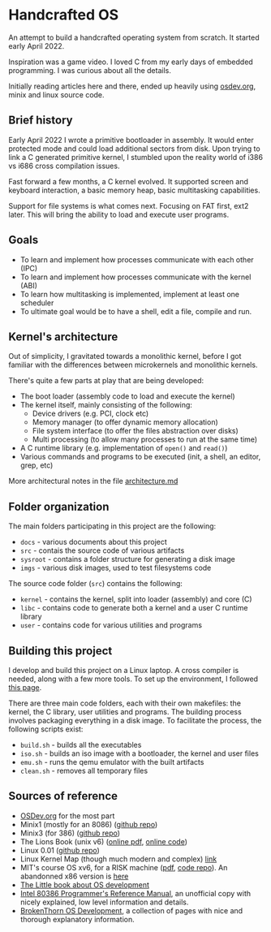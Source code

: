 # Handcrafted OS

An attempt to build a handcrafted operating system from scratch. It started early April 2022.

Inspiration was a game video. I loved C from my early days of embedded programming. 
I was curious about all the details.

Initially reading articles here and there, ended up heavily using [osdev.org](http://osdev.org/), minix and linux source code.


## Brief history

Early April 2022 I wrote a primitive bootloader in assembly. It would enter protected mode and could load additional sectors from disk. Upon trying to link a C generated primitive kernel, I stumbled upon the reality world of i386 vs i686 cross compilation issues.

Fast forward a few months, a C kernel evolved. It supported screen and keyboard interaction, a basic memory heap, basic multitasking capabilities. 

Support for file systems is what comes next. Focusing on FAT first, ext2 later. This will bring 
the ability to load and execute user programs.


## Goals

* To learn and implement how processes communicate with each other (IPC)
* To learn and implement how processes communicate with the kernel (ABI)
* To learn how multitasking is implemented, implement at least one scheduler
* To ultimate goal would be to have a shell, edit a file, compile and run.


## Kernel's architecture

Out of simplicity, I gravitated towards a monolithic kernel, before I got familiar with
the differences between microkernels and monolithic kernels.

There's quite a few parts at play that are being developed:

* The boot loader (assembly code to load and execute the kernel)
* The kernel itself, mainly consisting of the following:
    * Device drivers (e.g. PCI, clock etc)
    * Memory manager (to offer dynamic memory allocation)
    * File system interface (to offer the files abstraction over disks)
    * Multi processing (to allow many processes to run at the same time)
* A C runtime library (e.g. implementation of `open()` and `read()`)
* Various commands and programs to be executed (init, a shell, an editor, grep, etc)

More architectural notes in the file [architecture.md](docs/architecture.md)


## Folder organization

The main folders participating in this project are the following:

* `docs` - various documents about this project
* `src` - contais the source code of various artifacts
* `sysroot` - contains a folder structure for generating a disk image
* `imgs` - various disk images, used to test filesystems code

The source code folder (`src`) contains the following:

* `kernel` - contains the kernel, split into loader (assembly) and core (C)
* `libc` - contains code to generate both a kernel and a user C runtime library
* `user` - contains code for various utilities and programs


## Building this project

I develop and build this project on a Linux laptop. A cross compiler is needed, 
along with a few more tools. To set up the environment, I followed [this page](https://wiki.osdev.org/GCC_Cross-Compiler).

There are three main code folders, each with their own makefiles: the kernel, the C library, 
user utilities and programs. The building process involves packaging everything in a disk
image. To facilitate the process, the following scripts exist:

* `build.sh` - builds all the executables
* `iso.sh` - builds an iso image with a bootloader, the kernel and user files
* `emu.sh` - runs the qemu emulator with the built artifacts
* `clean.sh` - removes all temporary files


## Sources of reference

* [OSDev.org](https://wiki.osdev.org/Main_Page) for the most part
* Minix1 (mostly for an 8086) ([github repo](https://github.com/gdevic/minix1))
* Minix3 (for 386) ([github repo](https://github.com/Stichting-MINIX-Research-Foundation/minix))
* The Lions Book (unix v6) ([online pdf](http://worrydream.com/refs/Lions%20-%20A%20Commentary%20on%20the%20Sixth%20Edition%20UNIX%20Operating%20System.pdf), [online code](http://www.v6.cuzuco.com/v6.pdf))
* Linux 0.01 ([github repo](https://github.com/zavg/linux-0.01))
* Linux Kernel Map (though much modern and complex) [link](https://makelinux.github.io/kernel/map/)
* MIT's course OS xv6, for a RISK machine ([pdf](https://pdos.csail.mit.edu/6.828/2021/xv6/book-riscv-rev2.pdf), [code repo](https://github.com/mit-pdos/xv6-riscv)). An abandonned x86 version is [here](https://github.com/mit-pdos/xv6-public)
* [The Little book about OS development](https://littleosbook.github.io/)
* [Intel 80386 Programmer's Reference Manual](https://logix.cz/michal/doc/i386/), an unofficial copy with nicely explained, low level information and details.
* [BrokenThorn OS Development](http://www.brokenthorn.com/Resources/OSDevIndex.html), a collection of pages with nice and thorough explanatory information.

